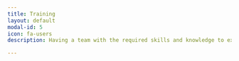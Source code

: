 ```yaml
---
title: Training
layout: default
modal-id: 5
icon: fa-users
description: Having a team with the required skills and knowledge to execute safety projects is critical to achieving success and developing safe systems. Carrying out effective training, at key early project stages, sets up both the project and team for success. Our suite of training courses are tailored for the functional safety teams working in mining and materials handling, and will help you to avoid deployment of unsafe systems. Whether you are starting a new project, continuing an existing project, or in long term operations and maintenance, our training services can help your team to produce the best results.

---
```


